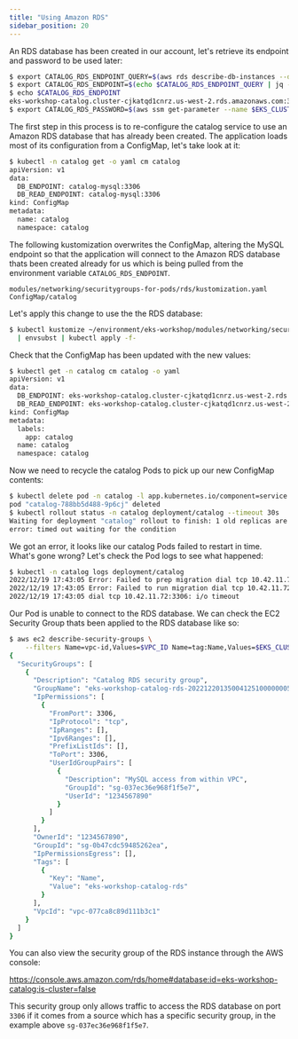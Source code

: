 ```yaml
---
title: "Using Amazon RDS"
sidebar_position: 20
---
```


An RDS database has been created in our account, let's retrieve its endpoint and password to be used later:

```bash
$ export CATALOG_RDS_ENDPOINT_QUERY=$(aws rds describe-db-instances --db-instance-identifier $EKS_CLUSTER_NAME-catalog --query 'DBInstances[0].Endpoint')
$ export CATALOG_RDS_ENDPOINT=$(echo $CATALOG_RDS_ENDPOINT_QUERY | jq -r '.Address+":"+(.Port|tostring)')
$ echo $CATALOG_RDS_ENDPOINT
eks-workshop-catalog.cluster-cjkatqd1cnrz.us-west-2.rds.amazonaws.com:3306
$ export CATALOG_RDS_PASSWORD=$(aws ssm get-parameter --name $EKS_CLUSTER_NAME-catalog-db --region $AWS_REGION --query "Parameter.Value" --output text --with-decryption)
```

The first step in this process is to re-configure the catalog service to use an Amazon RDS database that has already been created. The application loads most of its configuration from a ConfigMap, let's take look at it:

```bash
$ kubectl -n catalog get -o yaml cm catalog
apiVersion: v1
data:
  DB_ENDPOINT: catalog-mysql:3306
  DB_READ_ENDPOINT: catalog-mysql:3306
kind: ConfigMap
metadata:
  name: catalog
  namespace: catalog
```

The following kustomization overwrites the ConfigMap, altering the MySQL endpoint so that the application will connect to the Amazon RDS database thats been created already for us which is being pulled from the environment variable `CATALOG_RDS_ENDPOINT`.

```kustomization
modules/networking/securitygroups-for-pods/rds/kustomization.yaml
ConfigMap/catalog
```

Let's apply this change to use the the RDS database:

```bash
$ kubectl kustomize ~/environment/eks-workshop/modules/networking/securitygroups-for-pods/rds \
  | envsubst | kubectl apply -f-
```

Check that the ConfigMap has been updated with the new values:

```bash
$ kubectl get -n catalog cm catalog -o yaml
apiVersion: v1
data:
  DB_ENDPOINT: eks-workshop-catalog.cluster-cjkatqd1cnrz.us-west-2.rds.amazonaws.com:3306
  DB_READ_ENDPOINT: eks-workshop-catalog.cluster-cjkatqd1cnrz.us-west-2.rds.amazonaws.com:3306
kind: ConfigMap
metadata:
  labels:
    app: catalog
  name: catalog
  namespace: catalog
```

Now we need to recycle the catalog Pods to pick up our new ConfigMap contents:

```bash expectError=true
$ kubectl delete pod -n catalog -l app.kubernetes.io/component=service
pod "catalog-788bb5d488-9p6cj" deleted
$ kubectl rollout status -n catalog deployment/catalog --timeout 30s
Waiting for deployment "catalog" rollout to finish: 1 old replicas are pending termination...
error: timed out waiting for the condition
```

We got an error, it looks like our catalog Pods failed to restart in time. What's gone wrong? Let's check the Pod logs to see what happened:

```bash
$ kubectl -n catalog logs deployment/catalog
2022/12/19 17:43:05 Error: Failed to prep migration dial tcp 10.42.11.72:3306: i/o timeout
2022/12/19 17:43:05 Error: Failed to run migration dial tcp 10.42.11.72:3306: i/o timeout
2022/12/19 17:43:05 dial tcp 10.42.11.72:3306: i/o timeout
```

Our Pod is unable to connect to the RDS database. We can check the EC2 Security Group thats been applied to the RDS database like so:

```bash
$ aws ec2 describe-security-groups \
    --filters Name=vpc-id,Values=$VPC_ID Name=tag:Name,Values=$EKS_CLUSTER_NAME-catalog-rds | jq '.'
{
  "SecurityGroups": [
    {
      "Description": "Catalog RDS security group",
      "GroupName": "eks-workshop-catalog-rds-20221220135004125100000005",
      "IpPermissions": [
        {
          "FromPort": 3306,
          "IpProtocol": "tcp",
          "IpRanges": [],
          "Ipv6Ranges": [],
          "PrefixListIds": [],
          "ToPort": 3306,
          "UserIdGroupPairs": [
            {
              "Description": "MySQL access from within VPC",
              "GroupId": "sg-037ec36e968f1f5e7",
              "UserId": "1234567890"
            }
          ]
        }
      ],
      "OwnerId": "1234567890",
      "GroupId": "sg-0b47cdc59485262ea",
      "IpPermissionsEgress": [],
      "Tags": [
        {
          "Key": "Name",
          "Value": "eks-workshop-catalog-rds"
        }
      ],
      "VpcId": "vpc-077ca8c89d111b3c1"
    }
  ]
}
```

You can also view the security group of the RDS instance through the AWS console:

https://console.aws.amazon.com/rds/home#database:id=eks-workshop-catalog;is-cluster=false

This security group only allows traffic to access the RDS database on port `3306` if it comes from a source which has a specific security group, in the example above `sg-037ec36e968f1f5e7`.
